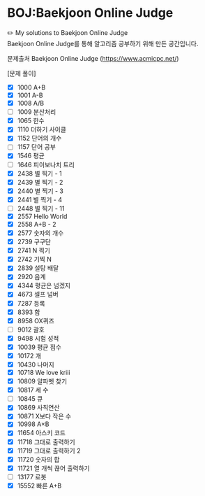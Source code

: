# BOJ:Baekjoon Online Judge

✏️ My solutions to Baekjoon Online Judge<br>
Baekjoon Online Judge를 통해 알고리즘 공부하기 위해 만든 공간입니다.

문제출처
Baekjoon Online Judge
(https://www.acmicpc.net/)

[문제 풀이]

- [x] 1000 A+B
- [x] 1001 A-B
- [x] 1008 A/B
- [ ] 1009 분산처리
- [x] 1065 한수
- [x] 1110 더하기 사이클
- [x] 1152 단어의 개수
- [ ] 1157 단어 공부
- [x] 1546 평균
- [ ] 1646 피이보나치 트리
- [x] 2438 별 찍기 - 1
- [x] 2439 별 찍기 - 2
- [x] 2440 별 찍기 - 3
- [x] 2441 별 찍기 - 4
- [ ] 2448 별 찍기 - 11
- [x] 2557 Hello World
- [x] 2558 A+B - 2
- [x] 2577 숫자의 개수
- [x] 2739 구구단
- [x] 2741 N 찍기
- [x] 2742 기찍 N
- [x] 2839 설탕 배달
- [x] 2920 음계
- [x] 4344 평균은 넘겠지
- [x] 4673 셀프 넘버
- [x] 7287 등록
- [x] 8393 합
- [x] 8958 OX퀴즈
- [ ] 9012 괄호
- [x] 9498 시험 성적
- [x] 10039 평균 점수
- [x] 10172 개
- [x] 10430 나머지
- [x] 10718 We love kriii
- [x] 10809 알파벳 찾기
- [x] 10817 세 수
- [ ] 10845 큐
- [x] 10869 사칙연산
- [x] 10871 X보다 작은 수
- [x] 10998 A×B
- [x] 11654 아스키 코드
- [x] 11718 그대로 출력하기
- [x] 11719 그대로 출력하기 2
- [x] 11720 숫자의 합
- [x] 11721 열 개씩 끊어 출력하기
- [ ] 13177 로봇
- [x] 15552 빠른 A+B
